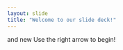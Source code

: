 ```yaml
---
layout: slide
title: "Welcome to our slide deck!"
---
```

and new 
Use the right arrow to begin!



